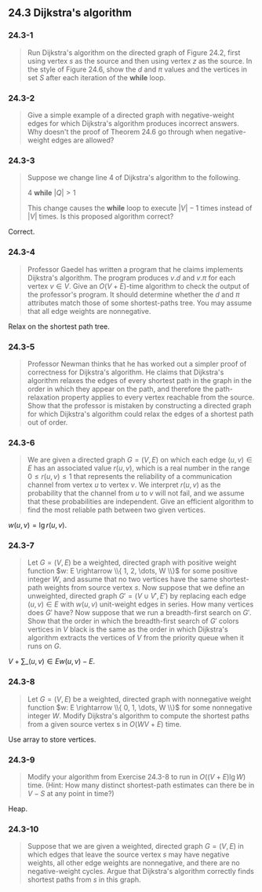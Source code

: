 ## 24.3 Dijkstra's algorithm

### 24.3-1

> Run Dijkstra's algorithm on the directed graph of Figure 24.2, first using vertex $s$ as the source and then using vertex $z$ as the source. In the style of Figure 24.6, show the $d$ and $\pi$ values and the vertices in set $S$ after each iteration of the __while__ loop.

### 24.3-2

> Give a simple example of a directed graph with negative-weight edges for which Dijkstra's algorithm produces incorrect answers. Why doesn't the proof of Theorem 24.6 go through when negative-weight edges are allowed?

### 24.3-3

> Suppose we change line 4 of Dijkstra's algorithm to the following. 
> 
> 4  __while__ $|Q| > 1$
> 
> This change causes the __while__ loop to execute $|V| - 1$ times instead of $|V|$ times. Is this proposed algorithm correct?

Correct.

### 24.3-4

> Professor Gaedel has written a program that he claims implements Dijkstra's algorithm. The program produces $v.d$ and $v.\pi$ for each vertex $v \in V$. Give an $O(V + E)$-time algorithm to check the output of the professor's program. It should determine whether the $d$ and $\pi$ attributes match those of some shortest-paths tree. You may assume that all edge weights are nonnegative.

Relax on the shortest path tree.

### 24.3-5

> Professor Newman thinks that he has worked out a simpler proof of correctness for Dijkstra's algorithm. He claims that Dijkstra's algorithm relaxes the edges of every shortest path in the graph in the order in which they appear on the path, and therefore the path-relaxation property applies to every vertex reachable from the source. Show that the professor is mistaken by constructing a directed graph for which Dijkstra's algorithm could relax the edges of a shortest path out of order.

### 24.3-6

> We are given a directed graph $G = (V, E)$ on which each edge $(u, v) \in E$ has an associated value $r(u, v)$, which is a real number in the range $0 \le r(u, v) \le 1$ that represents the reliability of a communication channel from vertex $u$ to vertex $v$. We interpret $r(u, v)$ as the probability that the channel from $u$ to $v$ will not fail, and we assume that these probabilities are independent. Give an efficient algorithm to find the most reliable path between two given vertices.

$w(u, v) = \lg r(u, v)$.

### 24.3-7

> Let $G = (V, E)$ be a weighted, directed graph with positive weight function $w: E \rightarrow \\{ 1, 2, \dots, W \\}$ for some positive integer $W$, and assume that no two vertices have the same shortest-path weights from source vertex $s$. Now suppose that we define an unweighted, directed graph $G' = (V \cup V', E')$ by replacing each edge $(u, v) \in E$ with $w(u, v)$ unit-weight edges in series. How many vertices does $G'$ have? Now suppose that we run a breadth-first search on $G'$. Show that the order in which the breadth-first search of $G'$ colors vertices in $V$ black is the same as the order in which Dijkstra's algorithm extracts the vertices of $V$ from the priority queue when it runs on $G$.

$V + \sum\_{(u, v) \in E} w(u, v) - E$.

### 24.3-8

> Let $G = (V, E)$ be a weighted, directed graph with nonnegative weight function $w: E \rightarrow \\{ 0, 1, \dots, W \\}$ for some nonnegative integer $W$. Modify Dijkstra's algorithm to compute the shortest paths from a given source vertex s in $O(WV + E)$ time.

Use array to store vertices.

### 24.3-9

> Modify your algorithm from Exercise 24.3-8 to run in $O((V + E) \lg W)$ time. (Hint: How many distinct shortest-path estimates can there be in $V - S$ at any point in time?)

Heap.

### 24.3-10

> Suppose that we are given a weighted, directed graph $G = (V, E)$ in which edges that leave the source vertex $s$ may have negative weights, all other edge weights are nonnegative, and there are no negative-weight cycles. Argue that Dijkstra's algorithm correctly finds shortest paths from $s$ in this graph.
